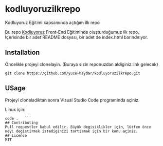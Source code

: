 # kodluyoruzilkrepo
Kodluyoruz Eğitimi kapsamında açtığım ilk repo

Bu repo [Kodluyoruz](https://kodluyoruz.org/tr/kodluyoruz/) Front-End Eğitiminde oluşturduğumuz ilk repo. İçerisinde bir adet README dosyası, bir adet de index.html barındırıyor.

## Installation
Öncelikle projeyi clonelayin. (Buraya sizin reponuzdan aldiginiz link gelecek)

```git clone https://github.com/yuce-haydar/kodluyoruzilkrepo.git```

## USage
Projeyi cloneladiktan sonra Visual Studio Code programinda açiniz.

Linux için:
   
    
  ```  cd kodluyoruzilkrepo
code .   ```
## Contributing
Pull requestler kabul edilir. Büyük degisiklikler için, lütfen önce neyi degistirmek istediginizi tartismak için bir konu açiniz.
## Licence 
MIT
